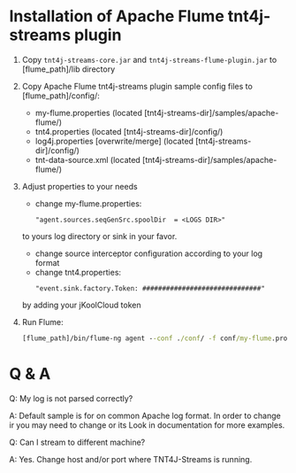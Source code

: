 # Installation of Apache Flume tnt4j-streams plugin

1. Copy `tnt4j-streams-core.jar` and `tnt4j-streams-flume-plugin.jar` to [flume_path]/lib directory
2. Copy Apache Flume tnt4j-streams plugin sample config files to [flume_path]/config/:

	* my-flume.properties 			(located [tnt4j-streams-dir]/samples/apache-flume/)
	* tnt4.properties  				(located [tnt4j-streams-dir]/config/)
	* log4j.properties [overwrite/merge] 	(located [tnt4j-streams-dir]/config/)
	* tnt-data-source.xml 			(located [tnt4j-streams-dir]/samples/apache-flume/)

3. Adjust properties to your needs

	* change my-flume.properties:
		```
		"agent.sources.seqGenSrc.spoolDir  = <LOGS DIR>"
		```
	 to yours log directory or sink in your favor.
	* change source interceptor configuration according to your log format
	* change tnt4.properties:
	    ```
		"event.sink.factory.Token: ##############################"
		```
	 by adding your jKoolCloud token

4. Run Flume:
    ```cmd
    [flume_path]/bin/flume-ng agent --conf ./conf/ -f conf/my-flume.properties -n agent
    ```

# Q & A

Q: 	My log is not parsed correctly?

A: 	Default sample is for on common Apache log format.
	In order to change ir you may need to change <parser> or its <properties>
	Look in documentation for more examples.

Q: 	Can I stream to different machine?

A: Yes. Change host and/or port where TNT4J-Streams is running.
